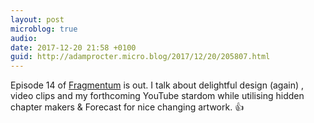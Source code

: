 ```yaml
---
layout: post
microblog: true
audio: 
date: 2017-12-20 21:58 +0100
guid: http://adamprocter.micro.blog/2017/12/20/205807.html
---
```

Episode 14 of [Fragmentum](http://fragmentum.adamprocter.co.uk/episode-14-youtube-superstar/) is out. I talk about delightful design (again) , video clips and my forthcoming YouTube stardom while utilising hidden chapter makers & Forecast for nice changing artwork. 👍
